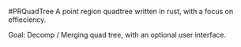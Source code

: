 #PRQuadTree
A point region quadtree written in rust, with a focus on effieciency.

Goal: Decomp / Merging quad tree, with an optional user interface.
